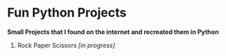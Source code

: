 # Fun Python Projects

**Small Projects that I found on the internet and recreated them in Python**

1. Rock Paper Scissors _[in progress]_
